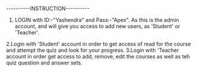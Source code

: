 ----------INSTRUCTION----------

1. LOGIN with ID:-"Yashendra" and Pass:-"Apex".
As this is the admin account, and will give you access to add new users, as 'Student' or 'Teacher'.

2.Login with 'Student' account in order to get access of read for the course and attempt the quiz and look for your progress.
3.Login with 'Teacher account in order get access to add, remove, edit the courses as well as teh quiz question and answer sets.
